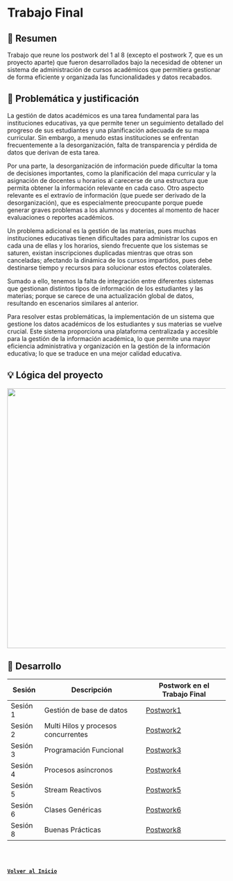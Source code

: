 # Trabajo Final

## 📝 Resumen

Trabajo que reune los postwork del 1 al 8 (excepto el postwork 7, que es un proyecto aparte) que fueron desarrollados bajo la necesidad
de obtener un sistema de administración de cursos académicos que permitiera gestionar de forma eficiente y organizada las funcionalidades 
y datos recabados. 

## 🤔 Problemática y justificación 

La gestión de datos académicos es una tarea fundamental para las instituciones educativas, ya que permite tener un seguimiento detallado 
del progreso de sus estudiantes y una planificación adecuada de su mapa curricular. Sin embargo, a menudo estas instituciones se enfrentan 
frecuentemente a la desorganización, falta de transparencia y pérdida de datos que derivan de esta tarea. 

Por una parte, la desorganización de información puede dificultar la toma de decisiones importantes, como la planificación del mapa curricular
y la asignación de docentes u horarios al carecerse de una estructura que permita obtener la información relevante en cada caso. 
Otro aspecto relevante es el extravío de información (que puede ser derivado de la desorganización), que es especialmente preocupante porque puede generar graves problemas a los alumnos y docentes al momento de hacer evaluaciones o reportes académicos.

Un problema adicional es la gestión de las materias, pues muchas instituciones educativas tienen dificultades para administrar los cupos en 
cada una de ellas y los horarios, siendo frecuente que los sistemas se saturen, existan inscripciones duplicadas mientras que otras son 
canceladas; afectando la dinámica de los cursos impartidos, pues debe destinarse tiempo y recursos para solucionar estos efectos colaterales.

Sumado a ello, tenemos la falta de integración entre diferentes sistemas que gestionan distintos tipos de información de los estudiantes y las materias; porque se carece de una actualización global de datos, resultando en escenarios similares al anterior. 

Para resolver estas problemáticas, la implementación de un sistema que gestione los datos académicos de los estudiantes y sus materias se vuelve
crucial. Este sistema proporciona una plataforma centralizada y accesible para la gestión de la información académica, lo que permite una mayor 
eficiencia administrativa y organización en la gestión de la información educativa; lo que se traduce en una mejor calidad educativa.

## 💡 Lógica del proyecto
<p align="center">
<img align="center" src="https://user-images.githubusercontent.com/110350110/236042949-52e77749-d823-469c-876a-1d9b855cc272.png" width= "600">
</p>


## 🚀 Desarrollo
<div align="center">

| Sesión                | Descripción                                                       |Postwork en el Trabajo Final|
|-----------------------|-------------------------------------------------------------------|---------|
| Sesión 1| Gestión de base de datos |[Postwork1](./src/main/java/org/bedu/postwork/javase2project/model)|
| Sesión 2| Multi Hilos y procesos concurrentes |[Postwork2](./src/main/java/org/bedu/postwork/javase2project/multithreading)|
| Sesión 3| Programación Funcional |[Postwork3](./src/main/java/org/bedu/postwork/javase2project/tools)|
| Sesión 4| Procesos asíncronos |[Postwork4](./src/main/java/org/bedu/postwork/javase2project/async)|
| Sesión 5|Stream Reactivos |[Postwork5](./src/main/java/org/bedu/postwork/javase2project/reactive)|
| Sesión 6|Clases Genéricas |[Postwork6](./src/main/java/org/bedu/postwork/javase2project/tools)|
| Sesión 8|Buenas Prácticas |[Postwork8](./src/main/java/org/bedu/postwork/javase2project/)|
</div>

<br/>
<br/>

[**`Volver al Inicio`**](../../../)
